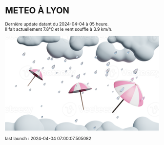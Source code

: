 # METEO À LYON

Dernière update datant du 2024-04-04 à 05 heure.  
Il fait actuellement 7.8°C et le vent souffle à 3.9 km/h.      

![](./.github/rain.png)

last launch : 2024-04-04 07:00:07.505082
